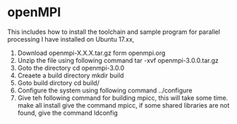 # openMPI
This includes how to install the toolchain and sample program for parallel processing
I have installed on Ubuntu 17.xx, 
1. Download openmpi-X.X.X.tar.gz form openmpi.org
2. Unzip the file using following command
    tar -xvf openmpi-3.0.0.tar.gz 
3. Goto the directory
     cd openmpi-3.0.0
4. Creaete a build directory
    mkdir build
5. Goto build dirctory
    cd build/
6. Configure the system using following command
    ../configure 
7. Give teh following command for building mpicc, this will take some time.
    make  all install
 give the command mpicc, if some shared libraries are not found, give the command 
    ldconfig
